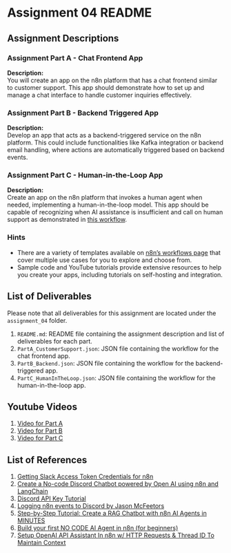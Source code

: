 # Assignment 04 README

## Assignment Descriptions

### Assignment Part A - Chat Frontend App

**Description:**  
You will create an app on the n8n platform that has a chat frontend similar to customer support. This app should demonstrate how to set up and manage a chat interface to handle customer inquiries effectively.  

### Assignment Part B - Backend Triggered App

**Description:**  
Develop an app that acts as a backend-triggered service on the n8n platform. This could include functionalities like Kafka integration or backend email handling, where actions are automatically triggered based on backend events.  

### Assignment Part C - Human-in-the-Loop App

**Description:**  
Create an app on the n8n platform that invokes a human agent when needed, implementing a human-in-the-loop model. This app should be capable of recognizing when AI assistance is insufficient and call on human support as demonstrated in [this workflow](https://n8n.io/workflows/2095-ask-a-human-for-help-when-the-ai-doesnt-know-the-answer).

### Hints

- There are a variety of templates available on [n8n’s workflows page](https://n8n.io/workflows/) that cover multiple use cases for you to explore and choose from.
- Sample code and YouTube tutorials provide extensive resources to help you create your apps, including tutorials on self-hosting and integration.

## List of Deliverables

Please note that all deliverables for this assignment are located under the `assignment_04` folder.

1. `README.md`: README file containing the assignment description and list of deliverables for each part.
2. `PartA_CustomerSupport.json`: JSON file containing the workflow for the chat frontend app.
3. `PartB_Backend.json`: JSON file containing the workflow for the backend-triggered app.
4. `PartC_HumanInTheLoop.json`: JSON file containing the workflow for the human-in-the-loop app.

## Youtube Videos

1. [Video for Part A](https://youtu.be/LOmbYTa7w_0)
2. [Video for Part B](https://youtu.be/z_iTdgNAuoQ)
3. [Video for Part C](https://youtu.be/7TvcBmqdL_g)

## List of References

1. [Getting Slack Access Token Credentials for n8n](https://www.youtube.com/watch?v=8x3BzKhl_ek)
2. [Create a No-code Discord Chatbot powered by Open AI using n8n and LangChain](https://www.youtube.com/watch?v=NIpr3uwXnrA&t=181s)
3. [Discord API Key Tutorial](https://www.youtube.com/watch?v=OAJyw4zrsk0)
4. [Logging n8n events to Discord by Jason McFeetors](https://www.youtube.com/watch?v=epz5Uo3Zd6Q&t=267s)
5. [Step-by-Step Tutorial: Create a RAG Chatbot with n8n AI Agents in MINUTES](https://www.youtube.com/watch?v=UeFi5oV9UpY&t=1200s)
6. [Build your first NO CODE AI Agent in n8n (for beginners)](https://www.youtube.com/watch?v=otUBuV1foLY)
7. [Setup OpenAI API Assistant In n8n w/ HTTP Requests & Thread ID To Maintain Context](https://www.youtube.com/watch?v=xIiBGKUn9s8&t=135s)
